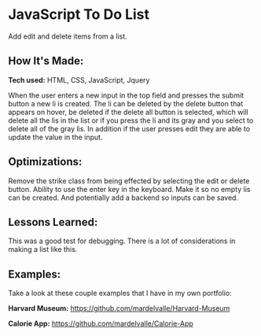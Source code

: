 # JavaScript To Do List
Add edit and delete items from a list.

## How It's Made:

**Tech used:** HTML, CSS, JavaScript, Jquery

When the user enters a new input in the top field and presses the submit button a new li is created. The li can be deleted by the delete button that appears on hover, be deleted if the delete all button is selected, which will delete all the lis in the list or if you press the li and its gray and you select to delete all of the gray lis. In addition if the user presses edit they are able to update the value in the input.

## Optimizations:

Remove the strike class from being effected by selecting the edit or delete button. Ability to use the enter key in the keyboard. Make it so no empty lis can be created. And potentially add a backend so inputs can be saved.

## Lessons Learned:

This was a good test for debugging. There is a lot of considerations in making a list like this.

## Examples:

Take a look at these couple examples that I have in my own portfolio:

**Harvard Museum:** https://github.com/mardelvalle/Harvard-Museum

**Calorie App:** https://github.com/mardelvalle/Calorie-App

